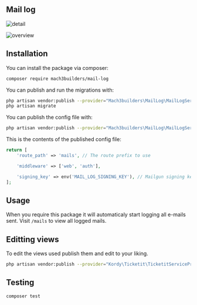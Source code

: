 ## Mail log

![detail](./docs/detail.png)

![overview](./docs/overview.png)


## Installation

You can install the package via composer:

```bash
composer require mach3builders/mail-log
```

You can publish and run the migrations with:

```bash
php artisan vendor:publish --provider="Mach3builders\MailLog\MailLogServiceProvider" --tag="migrations"
php artisan migrate
```

You can publish the config file with:

```bash
php artisan vendor:publish --provider="Mach3builders\MailLog\MailLogServiceProvider" --tag="config"
```

This is the contents of the published config file:

```php
return [
    'route_path' => 'mails', // The route prefix to use

    'middleware' => ['web', 'auth'],

    'signing_key' => env('MAIL_LOG_SIGNING_KEY'), // Mailgun signing key
];
```

## Usage

When you require this package it will automaticaly start logging all e-mails sent.
Visit `/mails` to view all logged mails.

## Editting views

To edit the views used publish them and edit to your liking.

```bash
php artisan vendor:publish --provider="Kordy\Ticketit\TicketitServiceProvider" --tag="views"
```

## Testing

``` bash
composer test
```

